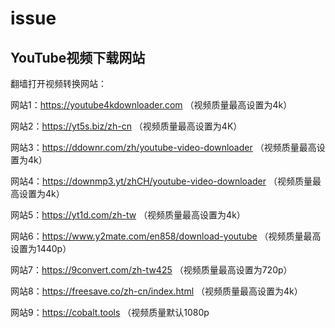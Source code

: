 # issue
## YouTube视频下载网站
翻墙打开视频转换网站：

网站1：https://youtube4kdownloader.com （视频质量最高设置为4k）

网站2：https://yt5s.biz/zh-cn （视频质量最高设置为4K）

网站3：https://ddownr.com/zh/youtube-video-downloader （视频质量最高设置为4k）

网站4：https://downmp3.yt/zhCH/youtube-video-downloader （视频质量最高设置为4k）

网站5：https://yt1d.com/zh-tw （视频质量最高设置为4k）

网站6：https://www.y2mate.com/en858/download-youtube （视频质量最高设置为1440p）

网站7：https://9convert.com/zh-tw425 （视频质量最高设置为720p）

网站8：https://freesave.co/zh-cn/index.html （视频质量最高设置为4k）

网站9：https://cobalt.tools （视频质量默认1080p
